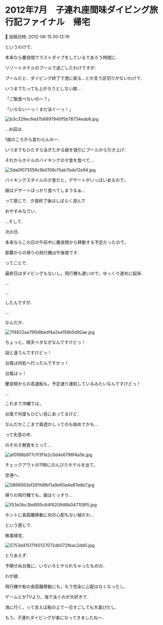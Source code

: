 # 2012年7月　子連れ座間味ダイビング旅行記ファイナル　帰宅

📅 投稿日時: 2012-08-15 00:12:19

というわけで．


本来なら慶良間でラストダイブをしているであろう時間に．


リゾートホテルのプールで過ごしたわけですが．





プールだと．ダイビング終了で港に戻る…とか言う区切りがないわけで．


いつまでたっても上がろうとしない娘…





「ご飯食べないの～？」


「いらないーっ！まだ泳ぐーっ！」







![b3c329ec6ed7b6897940f5b78734eab8.jpg](images/b3c329ec6ed7b6897940f5b78734eab8.jpg)







…お前は．


1歳のころから変わらんのー．


いつまでもひたすら泳ぎたがる娘を強引にプールから引き上げ．





それからホテルのバイキングの夕食を食べて…




![3da0f073559c9b0106cf5ab7bde12e94.jpg](images/3da0f073559c9b0106cf5ab7bde12e94.jpg)




バイキングスタイルの夕食だと，デザートがいっぱいあるので，


娘はデザートばっかり食べてしまうなぁ…





って感じで．夕食終了後はしばらく遊んで


おやすみなさい．





…そして．


次の日．


本来ならこの日の午前中に慶良間から移動する予定だったので，


那覇からの帰りの飛行機は午後発です．





ってことで．


最終日はダイビングもないし，飛行機も遅いので，ゆっくり遅めに起床．


…


…


したんですが．


…


なんだか．




![7f4822aa79fb8bedf4a2ea159b5d92ae.jpg](images/7f4822aa79fb8bedf4a2ea159b5d92ae.jpg)




ちょっと，晴天ベタなぎなんですけどっ！


話と違うんですけどっ！


台風は何処へ行ったんですかっ！


台風はっ！


慶良間からの高速船も，予定通り運航しているみたいなんですけどっ！


…


これまで沖縄では，


台風で何度もひどい目にあってるけど．


なんだかここまで肩透かしってのも始めてかも…





って失意の中．


のそのそ朝食をとって…




![af0f88b977c1f3f1e2c0d4e6796f4a5b.jpg](images/af0f88b977c1f3f1e2c0d4e6796f4a5b.jpg)







チェックアウトの11時にのんびりホテルを出て，


空港へ．




![5866063ef291fd9b11a9e60a4e87edb7.jpg](images/5866063ef291fd9b11a9e60a4e87edb7.jpg)







帰りの飛行機でも，娘はぐっすり…




![f53e3bc3bd955c84f620946b047109f5.jpg](images/f53e3bc3bd955c84f620946b047109f5.jpg)




ホントに長距離移動に何の心配もない娘だわ…





という感じで．


無事帰宅．




![5753d41517f40127072db072fbac2dd0.jpg](images/5753d41517f40127072db072fbac2dd0.jpg)







とりあえず．


予期せぬ台風に，いろいろとやられちゃったものの．


わが娘．


飛行機や船の長距離移動にも，もう完全に心配はなくなったし．


ゲームとかTVより，海で泳ぐのが大好きで．


海に行く，って言えば船の上で一日すごしても大喜びだし．





もう，子連れダイビングが楽になってきましたね～．
